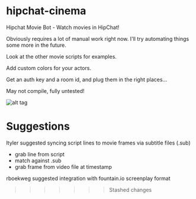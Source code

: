hipchat-cinema
==============

Hipchat Movie Bot - Watch movies in HipChat!

Obviously requires a lot of manual work right now.  I'll try automating things some more in the future.

Look at the other movie scripts for examples.

Add custom colors for your actors.

Get an auth key and a room id, and plug them in the right places...

May not compile, fully untested!

![alt tag](https://s3.amazonaws.com/uploads.hipchat.com/22555/364092/d6F8O98Ybh06VxM/upload.png)

# Suggestions

ltyler suggested syncing script lines to movie frames via subtitle files (.sub)
  - grab line from script
  - match against .sub
  - grab frame from video file at timestamp

rboekweg suggested integration with fountain.io screenplay format


>>>>>>> Stashed changes
